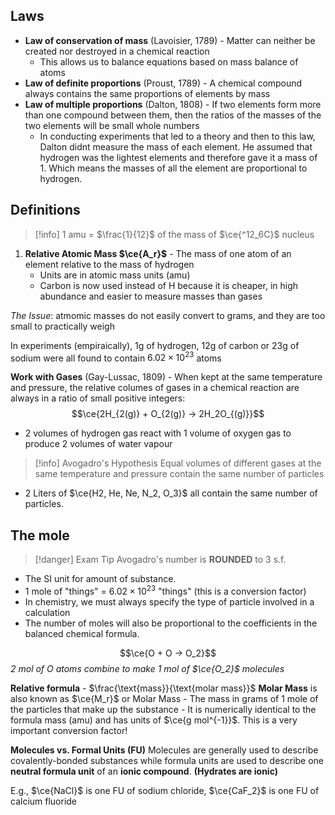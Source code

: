 
## Laws
- **Law of conservation of mass** (Lavoisier, 1789) - Matter can neither be created nor destroyed in a chemical reaction
	- This allows us to balance equations based on mass balance of atoms
- **Law of definite proportions** (Proust, 1789) - A chemical compound always contains the same proportions of elements by mass
- **Law of multiple proportions** (Dalton, 1808) - If two elements form more than one compound between them, then the ratios of the masses of the two elements will be small whole numbers
	- In conducting experiments that led to a  theory and then to this law, Dalton didnt measure the mass of each element. He assumed that hydrogen was the lightest elements and therefore gave it a mass of 1. Which means the masses of all the element are proportional to hydrogen.

## Definitions

>[!info]
> 1 amu = $\frac{1}{12}$ of the mass of $\ce{^12_6C}$ nucleus

1. **Relative Atomic Mass $\ce{A_r}$** - The mass of one atom of an element relative to the mass of hydrogen
	- Units are in atomic mass units (amu)
	- Carbon is now used instead of H because it is cheaper, in high abundance and easier to measure masses than gases

*The Issue*: atmomic masses do not easily convert to grams, and they are too small to practically weigh

In experiments (empiraically), 1g of hydrogen, 12g of carbon or 23g of sodium were all found to contain $6.02 \times 10^23$ atoms

**Work with Gases** (Gay-Lussac, 1809) - When kept at the same temperature and pressure, the relative columes of gases in a chemical reaction are always in a ratio of small positive integers:
$$\ce{2H_{2(g)} + O_{2(g)} -> 2H_2O_{(g)}}$$
- 2 volumes of hydrogen gas react with 1 volume of oxygen gas to produce 2 volumes of water vapour

>[!info] Avogadro's Hypothesis
>Equal volumes of different gases at the same temperature and pressure contain the same number of particles

- 2 Liters of $\ce{H2, He, Ne, N_2, O_3}$ all contain the same number of particles.

## The mole

>[!danger] Exam Tip
> Avogadro's number is **ROUNDED** to 3 s.f.

- The SI unit for amount of substance.
- 1 mole of "things" = $6.02 \times 10^23$ "things" (this is a conversion factor)
- In chemistry, we must always specify the type of particle involved in a calculation
- The number of moles will also be proportional to the coefficients in the balanced chemical formula.

$$\ce{O + O -> O_2}$$
*2 mol of O atoms combine to make 1 mol of $\ce{O_2}$ molecules*

**Relative formula** - $\frac{\text{mass}}{\text{molar mass}}$
**Molar Mass** is also known as $\ce{M_r}$ or Molar Mass
	- The mass in grams of 1 mole of the particles that make up the substance
	- It is numerically identical to the formula mass (amu) and has units of $\ce{g mol^{-1}}$. This is a very important conversion factor! 


**Molecules vs. Formal Units (FU)**
Molecules are generally used to describe covalently-bonded substances while formula units are used to describe one **neutral formula unit** of an **ionic compound**. **(Hydrates are ionic)**

E.g., $\ce{NaCl}$ is one FU of sodium chloride, $\ce{CaF_2}$ is one FU of calcium fluoride